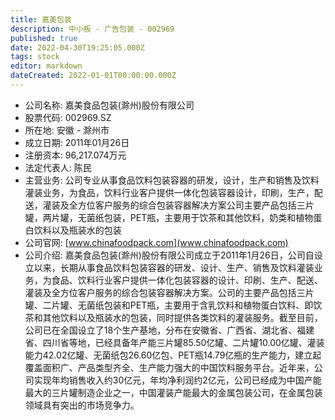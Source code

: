 ```yaml
---
title: 嘉美包装
description: 中小板 - 广告包装 - 002969
published: true
date: 2022-04-30T19:25:05.000Z
tags: stock
editor: markdown
dateCreated: 2022-01-01T00:00:00.000Z
---
```


- 公司名称: 嘉美食品包装(滁州)股份有限公司
- 股票代码: 002969.SZ
- 所在地: 安徽 - 滁州市
- 成立日期: 2011年01月26日
- 注册资本: 96,217.074万元
- 法定代表人: 陈民
- 主营业务: 公司专业从事食品饮料包装容器的研发，设计，生产和销售及饮料灌装业务，为食品，饮料行业客户提供一体化包装容器设计，印刷，生产，配送，灌装及全方位客户服务的综合包装容器解决方案公司主要产品包括三片罐，两片罐，无菌纸包装，PET瓶，主要用于饮茶和其他饮料，奶类和植物蛋白饮料以及瓶装水的包装
- 公司官网: [www.chinafoodpack.com](www.chinafoodpack.com)
- 公司介绍: 嘉美食品包装(滁州)股份有限公司成立于2011年1月26日，公司自设立以来，长期从事食品饮料包装容器的研发、设计、生产、销售及饮料灌装业务，为食品、饮料行业客户提供一体化包装容器的设计、印刷、生产、配送、灌装及全方位客户服务的综合包装容器解决方案。公司的主要产品包括三片罐、二片罐、无菌纸包装和PET瓶，主要用于含乳饮料和植物蛋白饮料、即饮茶和其他饮料以及瓶装水的包装，同时提供各类饮料的灌装服务。截至目前，公司已在全国设立了18个生产基地，分布在安徽省、广西省、湖北省、福建省、四川省等地，已经具备年产能三片罐85.50亿罐、二片罐10.00亿罐、灌装能力42.02亿罐、无菌纸包26.60亿包、PET瓶14.79亿瓶的生产能力，建立起覆盖面积广、产品类型齐全、生产能力强大的中国饮料服务平台。近年来，公司实现年均销售收入约30亿元，年均净利润约2亿元，公司已经成为中国产能最大的三片罐制造企业之一，中国灌装产能最大的金属包装公司，在金属包装领域具有突出的市场竞争力。


